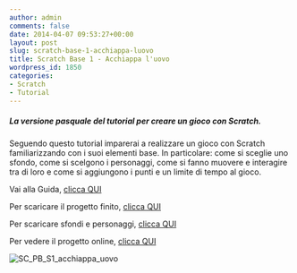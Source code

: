 ```yaml
---
author: admin
comments: false
date: 2014-04-07 09:53:27+00:00
layout: post
slug: scratch-base-1-acchiappa-luovo
title: Scratch Base 1 - Acchiappa l'uovo
wordpress_id: 1850
categories:
- Scratch
- Tutorial
---
```


##### La versione pasquale del tutorial per creare un gioco con Scratch.


Seguendo questo tutorial imparerai a realizzare un gioco con Scratch familiarizzando con i suoi elementi base.
In particolare: come si sceglie uno sfondo, come si scelgono i personaggi, come si fanno muovere e interagire tra di loro e come si aggiungono i punti e un limite di tempo al gioco.

Vai alla Guida, [clicca QUI](https://drive.google.com/file/d/0B2acWmxEoKDkamxzTUJVOHRiVmM/edit?usp=sharing)

Per scaricare il progetto finito, [clicca QUI](https://drive.google.com/file/d/0B2acWmxEoKDkcU54Zzkza01kVk0/edit?usp=sharing)

Per scaricare sfondi e personaggi, [clicca QUI](https://drive.google.com/file/d/0B2acWmxEoKDkdEl1MUZ2eFd3ejA/edit?usp=sharing)

Per vedere il progetto online, [clicca QUI](http://scratch.mit.edu/projects/19708707/)



![SC_PB_S1_acchiappa_uovo](http://coderdojomilano.it/wp-content/uploads/2014/04/SC_PB_S1_acchiappa_uovo.png)
